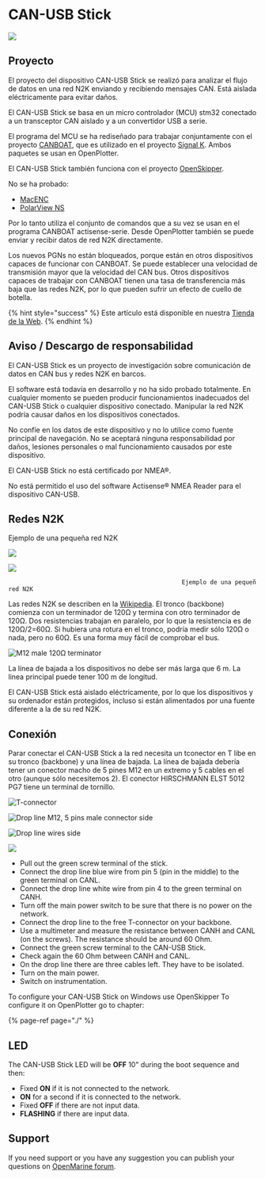 # CAN-USB Stick

![](../.gitbook/assets/can-usb-stick.png)

## Proyecto

El proyecto del dispositivo CAN-USB Stick se realizó para analizar el flujo de datos en una red N2K enviando y recibiendo mensajes CAN. Está aislada eléctricamente para evitar daños.

El  CAN-USB Stick se basa en un micro controlador \(MCU\) stm32 conectado a un transceptor CAN aislado y a un convertidor USB a serie.

El programa del MCU se ha rediseñado para trabajar conjuntamente con el proyecto [CANBOAT](https://github.com/canboat/canboat), que es utilizado en el proyecto [Signal K](http://signalk.org/). Ambos paquetes se usan en OpenPlotter.

El CAN-USB Stick también funciona con el proyecto [OpenSkipper](http://openskipper.org/).

No se ha probado:

* [MacENC](http://macenc.com/)
* [PolarView NS](http://www.polarnavy.com/)

Por lo tanto utiliza el conjunto de comandos que a su vez se usan en el programa CANBOAT actisense-serie. Desde OpenPlotter también se puede enviar y recibir datos de red N2K directamente.

Los nuevos PGNs no están bloqueados, porque están en otros dispositivos capaces de funcionar con CANBOAT. Se puede establecer una velocidad de transmisión mayor que la velocidad del CAN bus. Otros dispositivos capaces de trabajar con CANBOAT tienen una tasa de transferencia más baja que las redes N2K, por lo que pueden sufrir un efecto de  cuello de botella.

{% hint style="success" %}
Este artículo está disponible en nuestra [Tienda de la Web](http://shop.sailoog.com).
{% endhint %}

## Aviso / Descargo de responsabilidad

El CAN-USB Stick es un proyecto de investigación sobre comunicación de datos en CAN bus y redes N2K en barcos.

El software está todavía en desarrollo y no ha sido probado totalmente. En cualquier momento se pueden producir funcionamientos inadecuados del CAN-USB Stick o cualquier dispositivo conectado. Manipular la red N2K podría causar daños en los dispositivos conectados.

No confíe en los datos de este dispositivo y no lo utilice como fuente principal de navegación. No se aceptará ninguna responsabilidad por daños, lesiones personales o mal funcionamiento causados por este dispositivo.

El CAN-USB Stick no está certificado por NMEA®.

No está permitido el uso del software Actisense® NMEA Reader para el dispositivo CAN-USB.

## Redes N2K

Ejemplo de una pequeña red N2K

![](../.gitbook/assets/n2k_b.jpg)

![](../.gitbook/assets/n2k_red.png)

                                                     Ejemplo de una pequeñ red N2K

Las redes N2K se describen en la [Wikipedia](https://en.wikipedia.org/wiki/NMEA_2000). El tronco \(backbone\) comienza con un terminador de 120Ω y termina con otro terminador de 120Ω. Dos resistencias trabajan en paralelo, por lo que la resistencia es de 120Ω/2=60Ω. Si hubiera una rotura en el tronco, podría medir sólo 120Ω o nada, pero no 60Ω. Es una forma muy fácil de comprobar el bus.

![M12 male 120&#x3A9; terminator](../.gitbook/assets/resistor_conn.jpg)

La línea de bajada a los dispositivos no debe ser más larga que 6 m. La linea principal puede tener 100 m de longitud.

El CAN-USB Stick está aislado eléctricamente, por lo que los dispositivos y su ordenador están protegidos, incluso si están alimentados por una fuente diferente a la de su red N2K.

## Conexión

Parar conectar el CAN-USB Stick a la red necesita un tconector en T libe en su tronco \(backbone\) y una línea de bajada. La línea de bajada debería tener un conector macho de 5 pines M12 en un extremo y 5 cables en el otro \(aunque sólo necesitemos 2\). El conector  HIRSCHMANN ELST 5012 PG7 tiene un terminal de tornillo.

![T-connector](../.gitbook/assets/t-conn.jpg)

![Drop line M12, 5 pins male connector side](../.gitbook/assets/m12_conn.jpg)

![Drop line wires side](../.gitbook/assets/micro_cable.jpg)

![](../.gitbook/assets/can_usb_connect.jpg)

* Pull out the green screw terminal of the stick.
* Connect the drop line blue wire from pin 5 \(pin in the middle\) to the green terminal on CANL.
* Connect the drop line white wire from pin 4 to the green terminal on CANH.
* Turn off the main power switch to be sure that there is no power on the network.
* Connect the drop line to the free T-connector on your backbone.
* Use a multimeter and measure the resistance between CANH and CANL \(on the screws\). The resistance should be around 60 Ohm.
* Connect the green screw terminal to the CAN-USB Stick.
* Check again the 60 Ohm between CANH and CANL.
* On the drop line there are three cables left. They have to be isolated.
* Turn on the main power.
* Switch on instrumentation.

To configure your CAN-USB Stick on Windows use OpenSkipper To configure it on OpenPlotter go to chapter:

{% page-ref page="./" %}

## LED

The CAN-USB Stick LED will be **OFF** 10" during the boot sequence and then:

* Fixed **ON** if it is not connected to the network.
* **ON** for a second if it is connected to the network.
* Fixed **OFF** if there are not input data.
* **FLASHING** if there are input data.

## Support

If you need support or you have any suggestion you can publish your questions on [OpenMarine forum](http://forum.openmarine.net/forumdisplay.php?fid=11).

